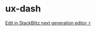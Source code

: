 # ux-dash

[Edit in StackBlitz next generation editor ⚡️](https://stackblitz.com/~/github.com/sergiullas/ux-dash)